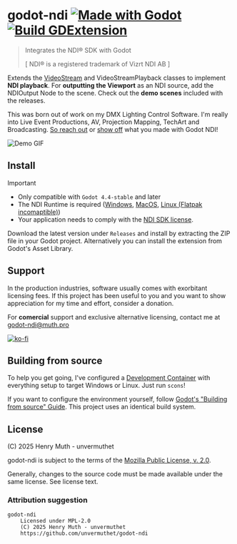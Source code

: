 # godot-ndi [![Made with Godot](https://img.shields.io/badge/Made%20with-Godot-478CBF?style=flat&logo=godot%20engine&logoColor=white)](https://godotengine.org) [![Build GDExtension](https://github.com/unvermuthet/godot-ndi/actions/workflows/builds.yml/badge.svg)](https://github.com/unvermuthet/godot-ndi/actions/workflows/builds.yml)

> Integrates the NDI® SDK with Godot
> 
> [ NDI® is a registered trademark of Vizrt NDI AB ]

Extends the [VideoStream](https://docs.godotengine.org/en/stable/classes/class_videostream.html) and VideoStreamPlayback classes to implement **NDI playback**.
For **outputting the Viewport** as an NDI source, add the NDIOutput Node to the scene.
Check out the **demo scenes** included with the releases.

This was born out of work on my DMX Lighting Control Software. I'm really into Live Event Productions, AV, Projection Mapping, TechArt and Broadcasting. [So reach out](https://discord.com/users/203583245223198722) or [show off](https://github.com/unvermuthet/godot-ndi/discussions/categories/show-and-tell) what you made with Godot NDI!

<!-- [![Static Badge](https://img.shields.io/badge/unvermuthet-gray?style=flat&logo=discord&logoColor=white&labelColor=%235865F2)](https://discord.com/users/203583245223198722) -->

![Demo GIF](https://github.com/user-attachments/assets/159eb455-b0de-41bb-972f-be0817771455)

## Install

> [!IMPORTANT]
> - Only compatible with `Godot 4.4-stable` and later
> - The NDI Runtime is required ([Windows](http://ndi.link/NDIRedistV6), [MacOS](http://ndi.link/NDIRedistV6Apple), [Linux (Flatpak incomaptible)](https://github.com/DistroAV/DistroAV/wiki/1.-Installation#linux))
> - Your application needs to comply with the [NDI SDK license](http://ndi.link/ndisdk_license).

Download the latest version under `Releases` and install by extracting the ZIP file in your Godot project.
Alternatively you can install the extension from Godot's Asset Library.

## Support

In the production industries, software usually comes with exorbitant licensing fees. If this project has been useful to you and you want to show appreciation for my time and effort, consider a donation.

For **comercial** support and exclusive alternative licensing, contact me at [godot-ndi@muth.pro](mailto:godot-ndi@muth.pro)

[![ko-fi](https://ko-fi.com/img/githubbutton_sm.svg)](https://ko-fi.com/I2I51A7ZC3)

## Building from source

To help you get going, I've configured a [Development Container](https://containers.dev/) with everything setup to target Windows or Linux. Just run `scons`!

If you want to configure the environment yourself, follow [Godot's "Building from source" Guide](https://docs.godotengine.org/en/latest/contributing/development/compiling/). This project uses an identical build system.

## License

(C) 2025 Henry Muth - unvermuthet

godot-ndi is subject to the terms of the [Mozilla Public License, v. 2.0](LICENSE).

Generally, changes to the source code must be made available under the same license. See license text.

### Attribution suggestion
```
godot-ndi
    Licensed under MPL-2.0
    (C) 2025 Henry Muth - unvermuthet
    https://github.com/unvermuthet/godot-ndi
```
